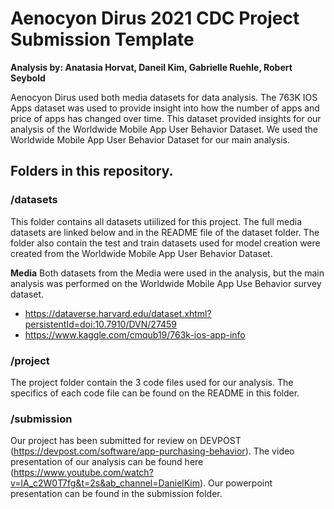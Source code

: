 # Aenocyon Dirus 2021 CDC Project Submission Template
**Analysis by: Anatasia Horvat, Daneil Kim, Gabrielle Ruehle, Robert Seybold**

Aenocyon Dirus used both media datasets for data analysis. The 763K IOS Apps dataset was used to provide insight into how the number of apps and price of apps has changed over time. This dataset provided insights for our analysis of the Worldwide Mobile App User Behavior Dataset. We used the Worldwide Mobile App User Behavior Dataset for our main analysis.

## Folders in this repository.

### /datasets
This folder contains all datasets utiilized for this project. The full media datasets are linked below and in the README file of the dataset folder. The folder also contain the test and train datasets used for model creation were created from the Worldwide Mobile App User Behavior Dataset.

**Media**
Both datasets from the Media were used in the analysis, but the main analysis was performed on the Worldwide Mobile App Use Behavior survey dataset.
- https://dataverse.harvard.edu/dataset.xhtml?persistentId=doi:10.7910/DVN/27459
- https://www.kaggle.com/cmqub19/763k-ios-app-info

### /project
The project folder contain the 3 code files used for our analysis. The specifics of each code file can be found on the README in this folder.

### /submission
Our project has been submitted for review on DEVPOST (https://devpost.com/software/app-purchasing-behavior). 
The video presentation of our analysis can be found here (https://www.youtube.com/watch?v=lA_c2W0T7fg&t=2s&ab_channel=DanielKim). 
Our powerpoint presentation can be found in the submission folder.


 
